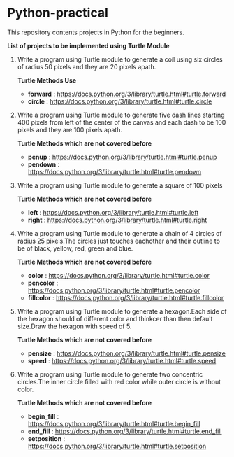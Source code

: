 # Python-practical
This repository contents projects in Python for the beginners.

**List of projects to be implemented using Turtle Module** 

1. Write a program using Turtle module to generate a coil using six circles of radius 50 pixels and they are 20 pixels apath.
   
   **Turtle Methods Use**
   - **forward** : https://docs.python.org/3/library/turtle.html#turtle.forward
   - **circle**  : https://docs.python.org/3/library/turtle.html#turtle.circle
   
2.  Write a program using Turtle module to generate five dash lines starting 400 pixels from left of the center of the canvas and each dash to be 100 pixels and they are 100 pixels apath.
    
    **Turtle Methods which are not covered before**
     - **penup**   : https://docs.python.org/3/library/turtle.html#turtle.penup
     - **pendown** : https://docs.python.org/3/library/turtle.html#turtle.pendown

3. Write a program using Turtle module to generate a square of 100 pixels
   
   **Turtle Methods which are not covered before**
     - **left**  : https://docs.python.org/3/library/turtle.html#turtle.left
     - **right** : https://docs.python.org/3/library/turtle.html#turtle.right
     
 4. Write a program using Turtle module to generate a chain of 4 circles of radius 25 pixels.The circles just touches eachother and their outline to be of black,    yellow, red, green and blue.
    
    **Turtle Methods which are not covered before**
     - **color**     : https://docs.python.org/3/library/turtle.html#turtle.color
     - **pencolor**  : https://docs.python.org/3/library/turtle.html#turtle.pencolor
     - **fillcolor** : https://docs.python.org/3/library/turtle.html#turtle.fillcolor
 
 5. Write a program using Turtle module to generate a hexagon.Each side of the hexagon should of different color and thinkcer than then default size.Draw the hexagon with speed of 5.
 
     **Turtle Methods which are not covered before**
     - **pensize**  : https://docs.python.org/3/library/turtle.html#turtle.pensize
     - **speed** : https://docs.python.org/3/library/turtle.html#turtle.speed

6. Write a program using Turtle module to generate two concentric circles.The inner circle filled with red color while outer circle is without color.
   
      **Turtle Methods which are not covered before**
     - **begin_fill**  : https://docs.python.org/3/library/turtle.html#turtle.begin_fill
     - **end_fill** : https://docs.python.org/3/library/turtle.html#turtle.end_fill
     - **setposition** : https://docs.python.org/3/library/turtle.html#turtle.setposition

